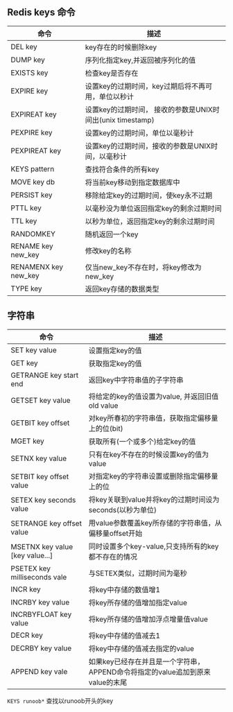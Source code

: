 ## Redis keys 命令
| 命令 | 描述 |
|------|------|
| DEL key | key存在的时候删除key |
| DUMP key | 序列化指定key,并返回被序列化的值 |
| EXISTS key | 检查key是否存在 |
| EXPIRE key | 设置key的过期时间，key过期后将不再可用，单位以秒计 |
| EXPIREAT key | 设置key的过期时间， 接收的参数是UNIX时间出(unix timestamp)|
| PEXPIRE key | 设置key的过期时间，单位以毫秒计 |
| PEXPIREAT key | 设置key的过期时间，接收的参数是UNIX时间，以毫秒计 |
| KEYS pattern | 查找符合条件的所有key |
| MOVE key db | 将当前key移动到指定数据库中 |
| PERSIST key | 移除给定key的过期时间，使key永不过期 |
| PTTL key | 以毫秒没为单位返回指定key的剩余过期时间 |
| TTL key | 以秒为单位，返回指定key的剩余过期时间 |
| RANDOMKEY | 随机返回一个key |
| RENAME key new_key | 修改key的名称 |
| RENAMENX key new_key | 仅当new_key不存在时，将key修改为new_key |
| TYPE key | 返回key存储的数据类型 |

## 字符串
| 命令 | 描述 |
|------|------|
| SET key value | 设置指定key的值 |
| GET key | 获取指定key的值 |
| GETRANGE key start end | 返回key中字符串值的子字符串 |
| GETSET key value | 将给定的key的值设置为value, 并返回旧值 old value |
| GETBIT key offset | 对key所春初的字符串值，获取指定偏移量上的位(bit) |
| MGET key | 获取所有(一个或多个)给定key的值 |
| SETNX key value | 只有在key不存在的时候设置key的值为value |
| SETBIT key offset value | 对指定key的字符串设置或删除指定偏移量上的位 |
| SETEX key seconds value | 将key关联到value并将key的过期时间设为seconds(以秒为单位) |
| SETRANGE key offset value | 用value参数覆盖key所存储的字符串值，从偏移量offset开始 |
| MSETNX key value [key value...] | 同时设置多个key-value,只支持所有的key都不存在的情况 |
| PSETEX key milliseconds vale | 与SETEX类似，过期时间为毫秒 |
| INCR key | 将key中存储的数值增1 |
| INCRBY key value | 将key所存储的值增加指定value |
| INCRBYFLOAT key value | 将key所存储的值增加浮点增量值value |
| DECR key | 将key中存储的值减去1 |
| DECRBY key value | 将key中存储的值减去指定的value |
| APPEND key vale | 如果key已经存在并且是一个字符串，APPEND命令将指定的value追加到原来value的末尾 |


`KEYS runoob*` 查找以runoob开头的key
